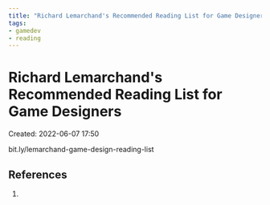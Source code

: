 ```yaml
---
title: "Richard Lemarchand's Recommended Reading List for Game Designers"
tags:
- gamedev
- reading
---
```


# Richard Lemarchand's Recommended Reading List for Game Designers
Created: 2022-06-07 17:50  

bit.ly/lemarchand-game-design-reading-list

## References
1. 
